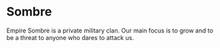 # Sombre
Empire Sombre is a private military clan. Our main focus is to grow and to be a threat to anyone who dares to attack us. 
